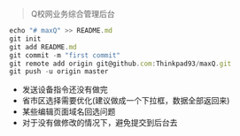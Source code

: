 > Q校网业务综合管理后台


``` javascript
echo "# maxQ" >> README.md
git init
git add README.md
git commit -m "first commit"
git remote add origin git@github.com:Thinkpad93/maxQ.git
git push -u origin master

```

* 发送设备指令还没有做完
* 省市区选择需要优化(建议做成一个下拉框，数据全部返回来)
* 某些编辑页面域名回选问题
* 对于没有做修改的情况下，避免提交到后台去

